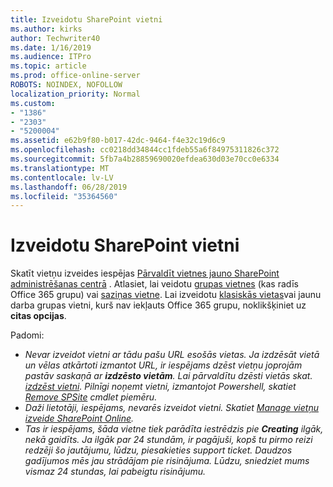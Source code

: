 ```yaml
---
title: Izveidotu SharePoint vietni
ms.author: kirks
author: Techwriter40
ms.date: 1/16/2019
ms.audience: ITPro
ms.topic: article
ms.prod: office-online-server
ROBOTS: NOINDEX, NOFOLLOW
localization_priority: Normal
ms.custom:
- "1386"
- "2303"
- "5200004"
ms.assetid: e62b9f80-b017-42dc-9464-f4e32c19d6c9
ms.openlocfilehash: cc0218dd34844cc1fdeb55a6f84975311826c372
ms.sourcegitcommit: 5fb7a4b28859690020efdea630d03e70cc0e6334
ms.translationtype: MT
ms.contentlocale: lv-LV
ms.lasthandoff: 06/28/2019
ms.locfileid: "35364560"
---
```

# <a name="create-a-sharepoint-site"></a>Izveidotu SharePoint vietni

Skatīt vietņu izveides iespējas [Pārvaldīt vietnes jauno SharePoint administrēšanas centrā](https://docs.microsoft.com/sharepoint/manage-site-creation ) . Atlasiet, lai veidotu [grupas vietnes](https://support.office.com/article/create-a-team-site-in-sharepoint-ef10c1e7-15f3-42a3-98aa-b5972711777d?ui=en-US&amp;rs=en-US&amp;ad=US) (kas radīs Office 365 grupu) vai [saziņas vietne](https://support.office.com/article/7fb44b20-a72f-4d2c-9173-fc8f59ba50eb). Lai izveidotu [klasiskās vietas](https://docs.microsoft.com/sharepoint/manage-sites-in-new-admin-center#create-a-site)vai jaunu darba grupas vietni, kurš nav iekļauts Office 365 grupu, noklikšķiniet uz **citas opcijas**.
  
Padomi:
- *Nevar izveidot vietni ar tādu pašu URL esošās vietas. Ja izdzēsāt vietā un vēlas atkārtoti izmantot URL, ir iespējams dzēst vietņu joprojām pastāv saskaņā ar **izdzēsto vietām**. Lai pārvaldītu dzēsti vietās skat. [izdzēst vietni](https://docs.microsoft.com/sharepoint/manage-sites-in-new-admin-center#delete-a-site). Pilnīgi noņemt vietni, izmantojot Powershell, skatiet [Remove SPSite](https://docs.microsoft.com/sharepoint/manage-sites-in-new-admin-center#delete-a-site) cmdlet piemēru.*
- *Daži lietotāji, iespējams, nevarēs izveidot vietni. Skatiet [Manage vietņu izveide SharePoint Online](https://docs.microsoft.com/sharepoint/manage-site-creation).*
- *Tas ir iespējams, šāda vietne tiek parādīta iestrēdzis pie **Creating** ilgāk, nekā gaidīts. Ja ilgāk par 24 stundām, ir pagājuši, kopš tu pirmo reizi redzēji šo jautājumu, lūdzu, piesakieties support ticket. Daudzos gadījumos mēs jau strādājam pie risinājuma. Lūdzu, sniedziet mums vismaz 24 stundas, lai pabeigtu risinājumu.*
